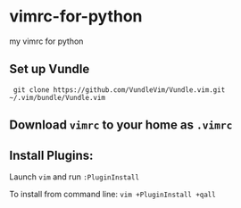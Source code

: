 # vimrc-for-python
my vimrc for python

## Set up Vundle
` git clone https://github.com/VundleVim/Vundle.vim.git ~/.vim/bundle/Vundle.vim`

## Download `vimrc` to your home as `.vimrc`

## Install Plugins:

Launch `vim` and run `:PluginInstall`

To install from command line: `vim +PluginInstall +qall`
